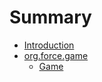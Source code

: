 # Summary

* [Introduction](org.force.game\\README.md)
* [org.force.game](chapter1.md)
    * [Game](game.md)

